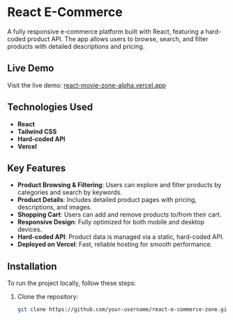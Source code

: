 # React E-Commerce 

A fully responsive e-commerce platform built with React, featuring a hard-coded product API. The app allows users to browse, search, and filter products with detailed descriptions and pricing.

## Live Demo
Visit the live demo: [react-movie-zone-alpha.vercel.app](https://react-movie-zone-alpha.vercel.app)

## Technologies Used
- **React**
- **Tailwind CSS**
- **Hard-coded API**
- **Vercel**

## Key Features
- **Product Browsing & Filtering**: Users can explore and filter products by categories and search by keywords.
- **Product Details**: Includes detailed product pages with pricing, descriptions, and images.
- **Shopping Cart**: Users can add and remove products to/from their cart.
- **Responsive Design**: Fully optimized for both mobile and desktop devices.
- **Hard-coded API**: Product data is managed via a static, hard-coded API.
- **Deployed on Vercel**: Fast, reliable hosting for smooth performance.

## Installation
To run the project locally, follow these steps:

1. Clone the repository:
   ```bash
   git clone https://github.com/your-username/react-e-commerce-zone.git
